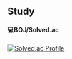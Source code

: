 ## Study

#### 💻BOJ/Solved.ac
[![Solved.ac Profile](http://mazassumnida.wtf/api/v2/generate_badge?boj=kkkbs41)](https://solved.ac/kkkbs41/)
